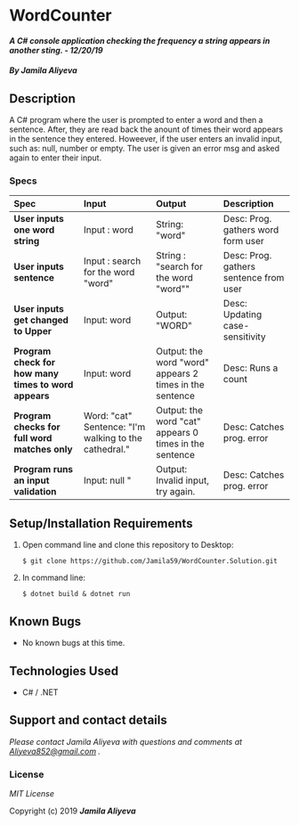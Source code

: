
# WordCounter

#### _A C# console application checking the frequency a string appears in another sting. - 12/20/19_

#### _By **Jamila Aliyeva**_

## Description

A C# program where the user is prompted to enter a word and then a sentence. After, they are read back the anount of times their word appears in the sentence they entered. Howeever, if the user enters an invalid input, such as: null, number or empty. The user is given an error msg and asked again to enter their input.

### Specs
| Spec | Input | Output | Description |
| :-------------     | :------------- | :------------- |:------------- |
| **User inputs one word string** | Input : word | String: "word" | Desc: Prog. gathers word form user| 
| **User inputs sentence** | Input : search for the word "word" | String : "search for the word "word""| Desc: Prog. gathers sentence  from user|
| **User inputs get changed to Upper** | Input: word | Output: "WORD" | Desc: Updating case-sensitivity |
| **Program check for how many times to word appears** | Input: word | Output: the word "word" appears 2 times in the sentence | Desc: Runs a count|
| **Program checks for full word matches only** | Word: "cat" Sentence: "I'm walking to the cathedral."| Output: the word "cat" appears 0 times in the sentence| Desc: Catches prog. error|
| **Program runs an input validation** | Input: null "| Output: Invalid input, try again.| Desc: Catches prog. error|

## Setup/Installation Requirements

1. Open command line and clone this repository to Desktop:
    ```
    $ git clone https://github.com/Jamila59/WordCounter.Solution.git
    ```
2. In command line:
    ```
    $ dotnet build & dotnet run
    ```

## Known Bugs
* No known bugs at this time.

## Technologies Used
* C# / .NET

## Support and contact details

_Please contact Jamila Aliyeva with questions and comments at Aliyeva852@gmail.com ._

### License

*MIT License*

Copyright (c) 2019 **_Jamila Aliyeva_**



